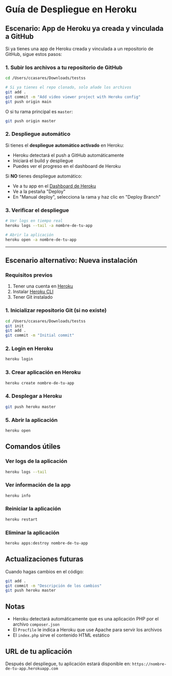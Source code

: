 # Guía de Despliegue en Heroku

## Escenario: App de Heroku ya creada y vinculada a GitHub

Si ya tienes una app de Heroku creada y vinculada a un repositorio de GitHub, sigue estos pasos:

### 1. Subir los archivos a tu repositorio de GitHub

```bash
cd /Users/ccasares/Downloads/testss

# Si ya tienes el repo clonado, solo añade los archivos
git add .
git commit -m "Add video viewer project with Heroku config"
git push origin main
```

O si tu rama principal es `master`:

```bash
git push origin master
```

### 2. Despliegue automático

Si tienes el **despliegue automático activado** en Heroku:
- Heroku detectará el push a GitHub automáticamente
- Iniciará el build y despliegue
- Puedes ver el progreso en el dashboard de Heroku

Si **NO** tienes despliegue automático:
- Ve a tu app en el [Dashboard de Heroku](https://dashboard.heroku.com/)
- Ve a la pestaña "Deploy"
- En "Manual deploy", selecciona la rama y haz clic en "Deploy Branch"

### 3. Verificar el despliegue

```bash
# Ver logs en tiempo real
heroku logs --tail -a nombre-de-tu-app

# Abrir la aplicación
heroku open -a nombre-de-tu-app
```

---

## Escenario alternativo: Nueva instalación

### Requisitos previos

1. Tener una cuenta en [Heroku](https://www.heroku.com/)
2. Instalar [Heroku CLI](https://devcenter.heroku.com/articles/heroku-cli)
3. Tener Git instalado

### 1. Inicializar repositorio Git (si no existe)

```bash
cd /Users/ccasares/Downloads/testss
git init
git add .
git commit -m "Initial commit"
```

### 2. Login en Heroku

```bash
heroku login
```

### 3. Crear aplicación en Heroku

```bash
heroku create nombre-de-tu-app
```

### 4. Desplegar a Heroku

```bash
git push heroku master
```

### 5. Abrir la aplicación

```bash
heroku open
```

## Comandos útiles

### Ver logs de la aplicación
```bash
heroku logs --tail
```

### Ver información de la app
```bash
heroku info
```

### Reiniciar la aplicación
```bash
heroku restart
```

### Eliminar la aplicación
```bash
heroku apps:destroy nombre-de-tu-app
```

## Actualizaciones futuras

Cuando hagas cambios en el código:

```bash
git add .
git commit -m "Descripción de los cambios"
git push heroku master
```

## Notas

- Heroku detectará automáticamente que es una aplicación PHP por el archivo `composer.json`
- El `Procfile` le indica a Heroku que use Apache para servir los archivos
- El `index.php` sirve el contenido HTML estático

## URL de tu aplicación

Después del despliegue, tu aplicación estará disponible en:
`https://nombre-de-tu-app.herokuapp.com`

